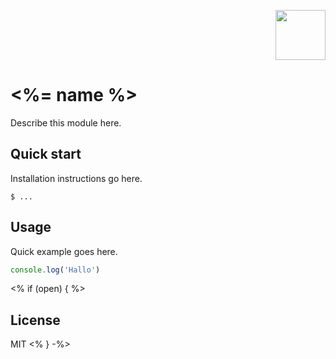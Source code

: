 <p align='right'><img src="https://s3.amazonaws.com/uploads.hipchat.com/133247/964958/yArWHi5iMIqyOmp/attn_logo--dark-01.jpg" width="80"/></p>

# <%= name %>

Describe this module here.

## Quick start

Installation instructions go here.

```shell
$ ...
```

## Usage

Quick example goes here.

```javascript
console.log('Hallo')
```
<% if (open) { %>
## License

MIT
<% } -%>
